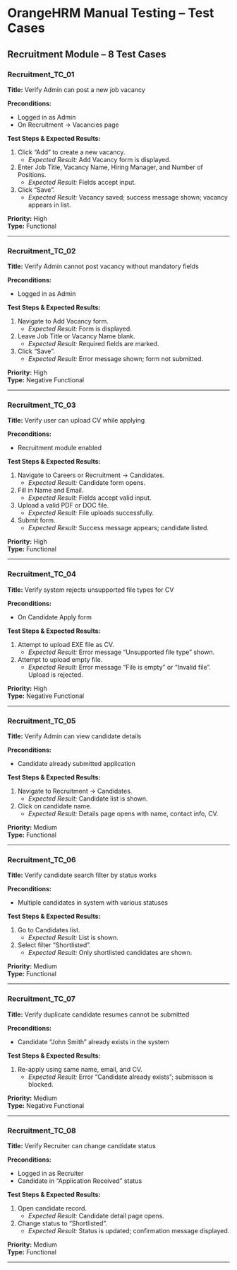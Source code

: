 # OrangeHRM Manual Testing – Test Cases

## Recruitment Module – 8 Test Cases

### Recruitment_TC_01  
**Title:** Verify Admin can post a new job vacancy  

**Preconditions:**  
- Logged in as Admin  
- On Recruitment → Vacancies page  

**Test Steps & Expected Results:**  
1. Click “Add” to create a new vacancy.  
   - *Expected Result:* Add Vacancy form is displayed.  
2. Enter Job Title, Vacancy Name, Hiring Manager, and Number of Positions.  
   - *Expected Result:* Fields accept input.  
3. Click “Save”.  
   - *Expected Result:* Vacancy saved; success message shown; vacancy appears in list.  

**Priority:** High  
**Type:** Functional  

---

### Recruitment_TC_02  
**Title:** Verify Admin cannot post vacancy without mandatory fields  

**Preconditions:**  
- Logged in as Admin  

**Test Steps & Expected Results:**  
1. Navigate to Add Vacancy form.  
   - *Expected Result:* Form is displayed.  
2. Leave Job Title or Vacancy Name blank.  
   - *Expected Result:* Required fields are marked.  
3. Click “Save”.  
   - *Expected Result:* Error message shown; form not submitted.  

**Priority:** High  
**Type:** Negative Functional  

---

### Recruitment_TC_03  
**Title:** Verify user can upload CV while applying  

**Preconditions:**  
- Recruitment module enabled  

**Test Steps & Expected Results:**  
1. Navigate to Careers or Recruitment → Candidates.  
   - *Expected Result:* Candidate form opens.  
2. Fill in Name and Email.  
   - *Expected Result:* Fields accept valid input.  
3. Upload a valid PDF or DOC file.  
   - *Expected Result:* File uploads successfully.  
4. Submit form.  
   - *Expected Result:* Success message appears; candidate listed.  

**Priority:** High  
**Type:** Functional  

---

### Recruitment_TC_04  
**Title:** Verify system rejects unsupported file types for CV  

**Preconditions:**  
- On Candidate Apply form  

**Test Steps & Expected Results:**  
1. Attempt to upload EXE file as CV.  
   - *Expected Result:* Error message “Unsupported file type” shown.  
2. Attempt to upload empty file.  
   - *Expected Result:* Error message “File is empty” or “Invalid file”. Upload is rejected.  

**Priority:** High  
**Type:** Negative Functional  

---

### Recruitment_TC_05  
**Title:** Verify Admin can view candidate details  

**Preconditions:**  
- Candidate already submitted application  

**Test Steps & Expected Results:**  
1. Navigate to Recruitment → Candidates.  
   - *Expected Result:* Candidate list is shown.  
2. Click on candidate name.  
   - *Expected Result:* Details page opens with name, contact info, CV.  

**Priority:** Medium  
**Type:** Functional  

---

### Recruitment_TC_06  
**Title:** Verify candidate search filter by status works  

**Preconditions:**  
- Multiple candidates in system with various statuses  

**Test Steps & Expected Results:**  
1. Go to Candidates list.  
   - *Expected Result:* List is shown.  
2. Select filter “Shortlisted”.  
   - *Expected Result:* Only shortlisted candidates are shown.  

**Priority:** Medium  
**Type:** Functional  

---

### Recruitment_TC_07  
**Title:** Verify duplicate candidate resumes cannot be submitted  

**Preconditions:**  
- Candidate “John Smith” already exists in the system

**Test Steps & Expected Results:**  
1. Re-apply using same name, email, and CV.  
   - *Expected Result:* Error “Candidate already exists”; submisson is blocked.  

**Priority:** Medium  
**Type:** Negative Functional  

---

### Recruitment_TC_08  
**Title:** Verify Recruiter can change candidate status  

**Preconditions:**  
- Logged in as Recruiter  
- Candidate in “Application Received” status  

**Test Steps & Expected Results:**  
1. Open candidate record.  
   - *Expected Result:* Candidate detail page opens.  
2. Change status to “Shortlisted”.  
   - *Expected Result:* Status is updated; confirmation message displayed.  

**Priority:** Medium  
**Type:** Functional  

---